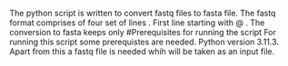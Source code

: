 The python script is written to convert fastq files to fasta file. The fastq format comprises of four set of lines . First line starting with @ . The conversion to fasta keeps only 
#Prerequisites for running the script
For running this script some prerequistes are needed. Python version 3.11.3. Apart from this a fastq file is needed whih will be taken as an input file.
